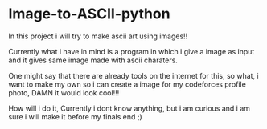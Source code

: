 # Image-to-ASCII-python

In this project i will try to make ascii art using images!!

Currently what i have in mind is a program in which i give a image as input and it gives same image made with ascii charaters.

One might say that there are already tools on the internet for this, so what, i want to make my own so i can create a image for my codeforces profile photo, DAMN it would look cool!!!

How will i do it, Currently i dont know anything, but i am curious and i am sure i will make it before my finals end ;)
